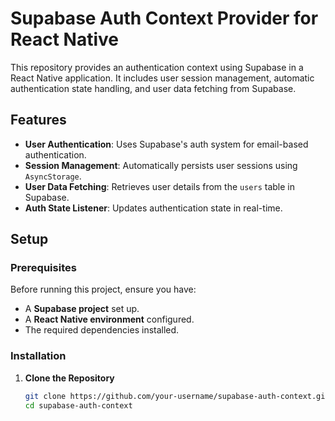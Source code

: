 # Supabase Auth Context Provider for React Native  

This repository provides an authentication context using Supabase in a React Native application. It includes user session management, automatic authentication state handling, and user data fetching from Supabase.  

## Features  

- **User Authentication**: Uses Supabase's auth system for email-based authentication.  
- **Session Management**: Automatically persists user sessions using `AsyncStorage`.  
- **User Data Fetching**: Retrieves user details from the `users` table in Supabase.  
- **Auth State Listener**: Updates authentication state in real-time.  

## Setup  

### Prerequisites  

Before running this project, ensure you have:  

- A **Supabase project** set up.  
- A **React Native environment** configured.  
- The required dependencies installed.  

### Installation  

1. **Clone the Repository**  

   ```sh
   git clone https://github.com/your-username/supabase-auth-context.git
   cd supabase-auth-context
